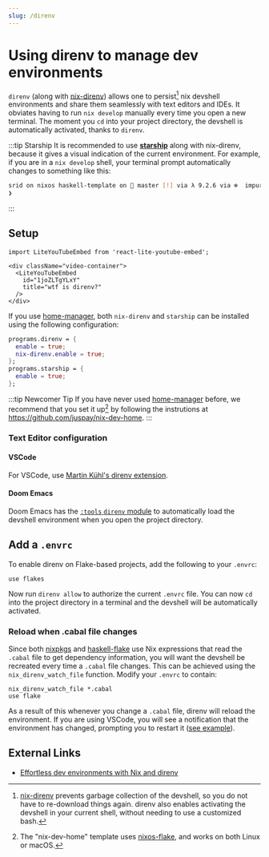 ```yaml
---
slug: /direnv
---
```


# Using direnv to manage dev environments

`direnv` (along with [nix-direnv]) allows one to persist[^gc] nix devshell environments and share them seamlessly with text editors and IDEs. It obviates having to run `nix develop` manually every time you open a new terminal. The moment you `cd` into your project directory, the devshell is automatically activated, thanks to `direnv`. 

[^gc]: [nix-direnv] prevents garbage collection of the devshell, so you do not have to re-download things again. direnv also enables activating the devshell in your current shell, without needing to use a customized bash.

:::tip Starship
It is recommended to use [**starship**](https://starship.rs/) along with nix-direnv, because it gives a visual indication of the current environment. For example, if you are in a `nix develop` shell, your terminal prompt automatically changes to something like this:

```sh
srid on nixos haskell-template on  master [!] via λ 9.2.6 via ❄️  impure (ghc-shell-for-haskell-template-0.1.0.0-0-env)
❯
```
:::

## Setup 

```mdx-code-block
import LiteYouTubeEmbed from 'react-lite-youtube-embed';

<div className="video-container">
  <LiteYouTubeEmbed
    id="1joZLTgYLxY" 
    title="wtf is direnv?"
  />
</div>
```



If you use [home-manager], both `nix-direnv` and `starship` can be installed using the following configuration:

```nix title="home.nix"
programs.direnv = {
  enable = true;
  nix-direnv.enable = true;
};
programs.starship = {
  enable = true;
};
```

:::tip Newcomer Tip
If you have never used [home-manager] before, we recommend that you set it up[^nf] by following the instrutions at https://github.com/juspay/nix-dev-home.
:::

[^nf]: The "nix-dev-home" template uses [nixos-flake](/nixos-flake), and works on both Linux or macOS.

### Text Editor configuration

#### VSCode

For VSCode, use [Martin Kühl's direnv extension](https://marketplace.visualstudio.com/items?itemName=mkhl.direnv).

#### Doom Emacs

Doom Emacs has the [`:tools` `direnv` module](https://github.com/doomemacs/doomemacs/tree/master/modules/tools/direnv) to automatically load the devshell environment when you open the project directory.

## Add a `.envrc`

To enable direnv on Flake-based projects, add the following to your `.envrc`:

```text title=".envrc"
use flakes
```

Now run `direnv allow` to authorize the current `.envrc` file. You can now `cd` into the project directory in a terminal and the devshell will be automatically activated.

### Reload when .cabal file changes

Since both [nixpkgs](/nixpkgs-haskell) and [haskell-flake](/haskell-flake) use Nix expressions that read the `.cabal` file to get dependency information, you will want the devshell be recreated every time a `.cabal` file changes. This can be achieved using the `nix_direnv_watch_file` function. Modify your `.envrc` to contain:

```text title=".envrc"
nix_direnv_watch_file *.cabal
use flake
```

As a result of this whenever you change a `.cabal` file, direnv will reload the environment. If you are using VSCode, you will see a notification that the environment has changed, prompting you to restart it ([see example](https://github.com/nammayatri/nammayatri/tree/main/Backend#visual-studio-code)).

## External Links

- [Effortless dev environments with Nix and direnv](https://determinate.systems/posts/nix-direnv)

[nix-direnv]: https://github.com/nix-community/nix-direnv
[home-manager]: https://github.com/nix-community/home-manager